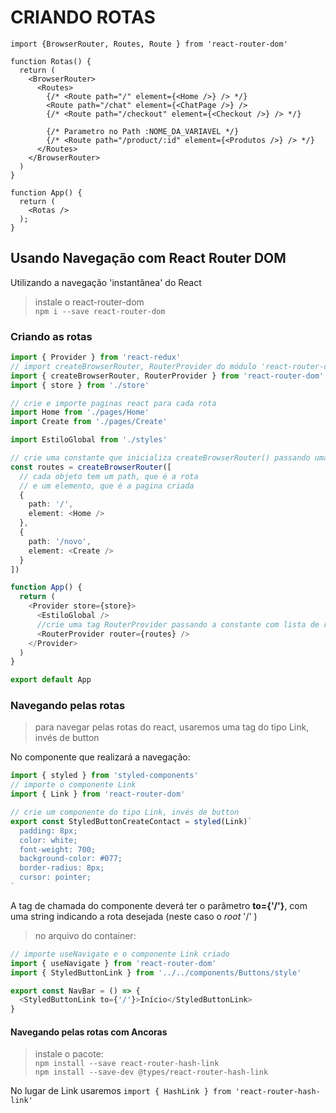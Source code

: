 # CRIANDO ROTAS

```TSX
import {BrowserRouter, Routes, Route } from 'react-router-dom'

function Rotas() {
  return (
    <BrowserRouter>
      <Routes>
        {/* <Route path="/" element={<Home />} /> */}
        <Route path="/chat" element={<ChatPage />} />
        {/* <Route path="/checkout" element={<Checkout />} /> */}

        {/* Parametro no Path :NOME_DA_VARIAVEL */}
        {/* <Route path="/product/:id" element={<Produtos />} /> */}
      </Routes>
    </BrowserRouter>
  )
}

function App() {
  return (
    <Rotas />
  );
}
```

## Usando Navegação com React Router DOM
Utilizando a navegação 'instantânea' do React
> instale o react-router-dom \
> ````npm i --save react-router-dom````
### Criando as rotas
```TypeScript
import { Provider } from 'react-redux'
// import createBrowserRouter, RouterProvider do módulo 'react-router-dom'
import { createBrowserRouter, RouterProvider } from 'react-router-dom'
import { store } from './store'

// crie e importe paginas react para cada rota
import Home from './pages/Home'
import Create from './pages/Create'

import EstiloGlobal from './styles'

// crie uma constante que inicializa createBrowserRouter() passando uma liste de objetos como argumento
const routes = createBrowserRouter([
  // cada objeto tem um path, que é a rota
  // e um elemento, que é a pagina criada
  {
    path: '/',
    element: <Home />
  },
  {
    path: '/novo',
    element: <Create />
  }
])

function App() {
  return (
    <Provider store={store}>
      <EstiloGlobal />
      //crie uma tag RouterProvider passando a constante com lista de rotas como argumento para router
      <RouterProvider router={routes} />
    </Provider>
  )
}

export default App
```
### Navegando pelas rotas
> para navegar pelas rotas do react, usaremos uma tag do tipo Link, invés de button

No componente que realizará a navegação:
```TypeScript
import { styled } from 'styled-components'
// importe o componente Link
import { Link } from 'react-router-dom'

// crie um componente do tipo Link, invés de button
export const StyledButtonCreateContact = styled(Link)`
  padding: 8px;
  color: white;
  font-weight: 700;
  background-color: #077;
  border-radius: 8px;
  cursor: pointer;
`
```
A tag de chamada do componente deverá ter o parâmetro **to={'/'}**, com uma string indicando a rota desejada (neste caso o *root* '/' )

> no arquivo do container:

```TypeScript
// importe useNavigate e o componente Link criado
import { useNavigate } from 'react-router-dom'
import { StyledButtonLink } from '../../components/Buttons/style'

export const NavBar = () => {
  <StyledButtonLink to={'/'}>Início</StyledButtonLink>
}
```

#### Navegando pelas rotas com Ancoras
> instale o pacote:  \
> `npm install --save react-router-hash-link`  \
> `npm install --save-dev @types/react-router-hash-link`

No lugar de Link usaremos `import { HashLink } from 'react-router-hash-link'`
